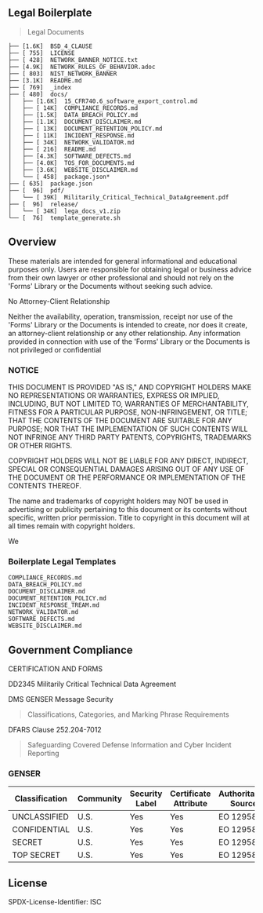 ## Legal Boilerplate

> Legal Documents

```
├── [1.6K]  BSD_4_CLAUSE
├── [ 755]  LICENSE
├── [ 428]  NETWORK_BANNER_NOTICE.txt
├── [4.9K]  NETWORK_RULES_OF_BEHAVIOR.adoc
├── [ 803]  NIST_NETWORK_BANNER
├── [3.1K]  README.md
├── [ 769]  _index
├── [ 480]  docs/
│   ├── [1.6K]  15_CFR740.6_software_export_control.md
│   ├── [ 14K]  COMPLIANCE_RECORDS.md
│   ├── [1.5K]  DATA_BREACH_POLICY.md
│   ├── [1.1K]  DOCUMENT_DISCLAIMER.md
│   ├── [ 13K]  DOCUMENT_RETENTION_POLICY.md
│   ├── [ 11K]  INCIDENT_RESPONSE.md
│   ├── [ 34K]  NETWORK_VALIDATOR.md
│   ├── [ 216]  README.md
│   ├── [4.3K]  SOFTWARE_DEFECTS.md
│   ├── [4.0K]  TOS_FOR_DOCUMENTS.md
│   ├── [3.6K]  WEBSITE_DISCLAIMER.md
│   └── [ 458]  package.json*
├── [ 635]  package.json
├── [  96]  pdf/
│   └── [ 39K]  Militarily_Critical_Technical_DataAgreement.pdf
├── [  96]  release/
│   └── [ 34K]  lega_docs_v1.zip
└── [  76]  template_generate.sh
```

## Overview

These materials are intended for general informational and educational purposes only.
Users are responsible for obtaining legal or business advice from their own lawyer or
other professional and should not rely on the 'Forms' Library or the Documents without seeking such advice.

No Attorney-Client Relationship

Neither the availability, operation, transmission, receipt nor use of the 'Forms' Library or the
Documents is intended to create, nor does it create, an attorney-client relationship or any other
relationship. Any information provided in connection with use of the 'Forms' Library or the Documents
is not privileged or confidential

### NOTICE

<!-- DOCUMENT DISCLAIMER START -->

THIS DOCUMENT IS PROVIDED "AS IS," AND COPYRIGHT HOLDERS MAKE NO
REPRESENTATIONS OR WARRANTIES, EXPRESS OR IMPLIED, INCLUDING, BUT NOT LIMITED
TO, WARRANTIES OF MERCHANTABILITY, FITNESS FOR A PARTICULAR PURPOSE,
NON-INFRINGEMENT, OR TITLE; THAT THE CONTENTS OF THE DOCUMENT ARE SUITABLE FOR
ANY PURPOSE; NOR THAT THE IMPLEMENTATION OF SUCH CONTENTS WILL NOT INFRINGE
ANY THIRD PARTY PATENTS, COPYRIGHTS, TRADEMARKS OR OTHER RIGHTS.

COPYRIGHT HOLDERS WILL NOT BE LIABLE FOR ANY DIRECT, INDIRECT, SPECIAL OR
CONSEQUENTIAL DAMAGES ARISING OUT OF ANY USE OF THE DOCUMENT OR THE
PERFORMANCE OR IMPLEMENTATION OF THE CONTENTS THEREOF.

The name and trademarks of copyright holders may NOT be used in advertising or
publicity pertaining to this document or its contents without specific,
written prior permission. Title to copyright in this document will at all
times remain with copyright holders.

We

<!-- DOCUMENT DISCLAIMER END -->

### Boilerplate Legal Templates

    COMPLIANCE_RECORDS.md
    DATA_BREACH_POLICY.md
    DOCUMENT_DISCLAIMER.md
    DOCUMENT_RETENTION_POLICY.md
    INCIDENT_RESPONSE_TREAM.md
    NETWORK_VALIDATOR.md
    SOFTWARE_DEFECTS.md
    WEBSITE_DISCLAIMER.md

## Government Compliance

CERTIFICATION AND FORMS

DD2345 Militarily Critical Technical Data Agreement

DMS GENSER Message Security

> Classifications, Categories, and Marking Phrase Requirements

DFARS Clause 252.204-7012

> Safeguarding Covered Defense Information and Cyber Incident Reporting

### GENSER

| Classification | Community | Security Label | Certificate Attribute | Authoritative Source |
| -------------- | --------- | -------------- | --------------------- | -------------------- |
| UNCLASSIFIED   | U.S.      | Yes            | Yes                   | EO 12958             |
| CONFIDENTIAL   | U.S.      | Yes            | Yes                   | EO 12958             |
| SECRET         | U.S.      | Yes            | Yes                   | EO 12958             |
| TOP SECRET     | U.S.      | Yes            | Yes                   | EO 12958             |

## License

SPDX-License-Identifier: ISC
